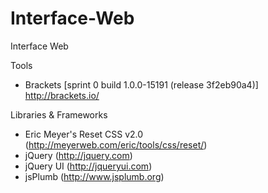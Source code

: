 Interface-Web
=============

Interface Web

Tools

- Brackets [sprint 0 build 1.0.0-15191 (release 3f2eb90a4)] http://brackets.io/

Libraries & Frameworks
- Eric Meyer's Reset CSS v2.0 (http://meyerweb.com/eric/tools/css/reset/)
- jQuery (http://jquery.com)
- jQuery UI (http://jqueryui.com)
- jsPlumb (http://www.jsplumb.org)
